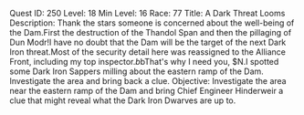 Quest ID: 250
Level: 18
Min Level: 16
Race: 77
Title: A Dark Threat Looms
Description: Thank the stars someone is concerned about the well-being of the Dam.First the destruction of the Thandol Span and then the pillaging of Dun Modr!I have no doubt that the Dam will be the target of the next Dark Iron threat.Most of the security detail here was reassigned to the Alliance Front, including my top inspector.$b$bThat's why I need you, $N.I spotted some Dark Iron Sappers milling about the eastern ramp of the Dam. Investigate the area and bring back a clue.
Objective: Investigate the area near the eastern ramp of the Dam and bring Chief Engineer Hinderweir a clue that might reveal what the Dark Iron Dwarves are up to.

